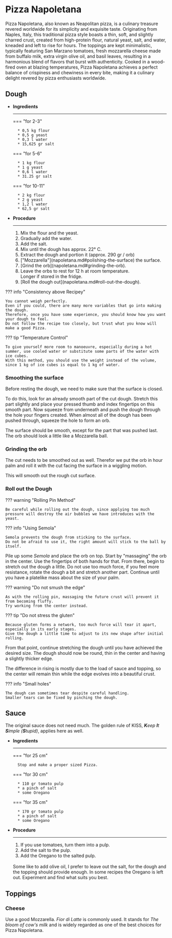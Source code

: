# Pizza Napoletana

Pizza Napoletana, also known as Neapolitan pizza, is a culinary treasure revered worldwide for its simplicity and exquisite taste.
Originating from Naples, Italy, this traditional pizza style boasts a thin, soft, and slightly charred crust, created from high-protein flour, natural yeast, salt, and water, kneaded and left to rise for hours.
The toppings are kept minimalistic, typically featuring San Marzano tomatoes, fresh mozzarella cheese made from buffalo milk, extra virgin olive oil, and basil leaves, resulting in a harmonious blend of flavors that burst with authenticity.
Cooked in a wood-fired oven at blazing temperatures, Pizza Napoletana achieves a perfect balance of crispiness and chewiness in every bite, making it a culinary delight revered by pizza enthusiasts worldwide.

## Dough

<div class="grid cards" markdown>

- __Ingredients__

    ---

    === "for 2-3"

        * 0,5 kg flour
        * 0,5 g yeast
        * 0,3 l water
        * 15,625 gr salt

    === "for 5-6"

        * 1 kg flour
        * 1 g yeast
        * 0,6 l water
        * 31.25 gr salt

    === "for 10-11"

        * 2 kg flour
        * 2 g yeast
        * 1,2 l water
        * 62,5 gr salt

- __Procedure__

    ---
    <ol>
    <li>Mix the flour and the yeast.</li>
    <li>Gradually add the water.</li>
    <li>Add the salt.</li>
    <li>Mix until the dough has approx. 22° C.</li>
    <li>Extract the dough and portion it (approx. 290 gr / orb)</li>
    <li>["Mozzarella"](napoletana.md#polishing-the-surface) the surface.</li>
    <li>[Grind the orb](napoletana.md#grinding-the-orb).</li>
    <li>Leave the orbs to rest for 12 h at room temperature.</br>Longer if stored in the fridge.</li>
    <li>[Roll the dough out](napoletana.md#roll-out-the-dough).</li>
    </ol>

</div>

??? info "Consistency above Recipey"

    You cannot weigh perfectly.
    Even if you could, there are many more variables that go into making the dough.
    Therefore, once you have some experience, you should know how you want your dough to feel.
    Do not follow the recipe too closely, but trust what you know will make a good Pizza.

??? tip "Temperature Control"

    To give yourself more room to manoeuvre, especially during a hot summer, use cooled water or substitute some parts of the water with ice cubes.
    With this method, you should use the weight instead of the volume, since 1 kg of ice cubes is equal to 1 kg of water.

### Smoothing the surface

Before resting the dough, we need to make sure that the surface is closed.

To do this, look for an already smooth part of the cut dough.
Stretch this part slightly and place your pressed thumb and index fingertips on this smooth part.
Now squeeze from underneath and push the dough through the hole your fingers created.
When almost all of the dough has been pushed through, squeeze the hole to form an orb.

The surface should be smooth, except for the part that was pushed last.
The orb should look a little like a Mozzarella ball.

<!-- add video -->

<!-- add image of good polishing -->

### Grinding the orb

The cut needs to be smoothed out as well.
Therefor we put the orb in hour palm and roll it with the cut facing the surface in a wiggling motion.

This will smooth out the rough cut surface.

<!-- add video -->

### Roll out the Dough

??? warning "Rolling Pin Method"

    Be careful while rolling out the dough, since applying too much pressure will destroy the air bubbles we have introduces with the yeast.

??? info "Using Semola"

    Semola prevents the dough from sticking to the surface.
    Do not be afraid to use it, the right amount will stick to the ball by itself.

Pile up some *Semola* and place the orb on top.
Start by "massaging" the orb in the center.
Use the fingertips of both hands for that.
From there, begin to stretch out the dough a little.
Do not use too much force, if you feel more resistance, rotate the dough a bit and stretch another part.
Continue until you have a platelike mass about the size of your palm.

??? warning "Do not smush the edge"

    As with the rolling pin, massaging the future crust will prevent it from becoming fluffy.
    Try working from the center instead.

??? tip "Do not stress the gluten"

    Because gluten forms a network, too much force will tear it apart, especially in its early stages.
    Give the dough a little time to adjust to its new shape after initial rolling.

From that point, continue stretching the dough until you have achieved the desired size.
The dough should now be round, thin in the center and having a slightly thicker edge.

The difference in rising is mostly due to the load of sauce and topping, so the center will remain thin while the edge evolves into a beautiful crust.

??? info "Small holes"

    The dough can sometimes tear despite careful handling.
    Smaller tears can be fixed by pinching the dough.

## Sauce

The original sauce does not need much.
The golden rule of KISS, <i><b>K</b>eep <b>I</b>t <b>S</b>imple (<b>S</b>tupid)</i>, applies here as well.

<div class="grid cards" markdown>

- __Ingredients__

    ---

    === "for 25 cm"

        Stop and make a proper sized Pizza.

    === "for 30 cm"

        * 110 gr tomato pulp
        * a pinch of salt
        * some Oregano

    === "for 35 cm"

        * 170 gr tomato pulp
        * a pinch of salt
        * some Oregano

- __Procedure__

    ---
    <ol>
    <li>If you use tomatoes, turn them into a pulp.</li>
    <li>Add the salt to the pulp.</li>
    <li>Add the Oregano to the salted pulp.</li>
    </ol>
    </br>Some like to add olive oil, I prefer to leave out the salt, for the dough and the topping should provide enough.
    In some recipes the Oregano is left out.
    Experiment and find what suits you best.

</div>

## Toppings

### Cheese

Use a good Mozzarella.
*Fior di Latte* is commonly used.
It stands for *The bloom of cow's milk* and is widely regarded as one of the best choices for Pizza Napoletana.
